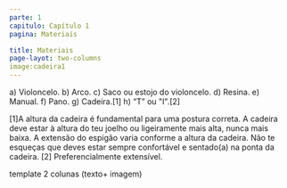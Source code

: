 ```yaml
---
parte: 1
capitulo: Capítulo 1
pagina: Materiais

title: Materiais
page-layot: two-columns
image:cadeira1
---
```


a) Violoncelo.
b) Arco.
c) Saco ou estojo do violoncelo.
d) Resina.
e) Manual.
f) Pano.
g) Cadeira.[1]
h) “T” ou "I".[2]


[1]A altura da cadeira é fundamental para uma postura correta. A cadeira deve estar à altura do teu joelho ou ligeiramente mais alta, nunca mais baixa. A extensão do espigão varia conforme a altura da cadeira. Não te esqueças que deves estar sempre confortável e sentado(a) na ponta da cadeira.
[2] Preferencialmente extensível.


template 2 colunas (texto+ imagem)
